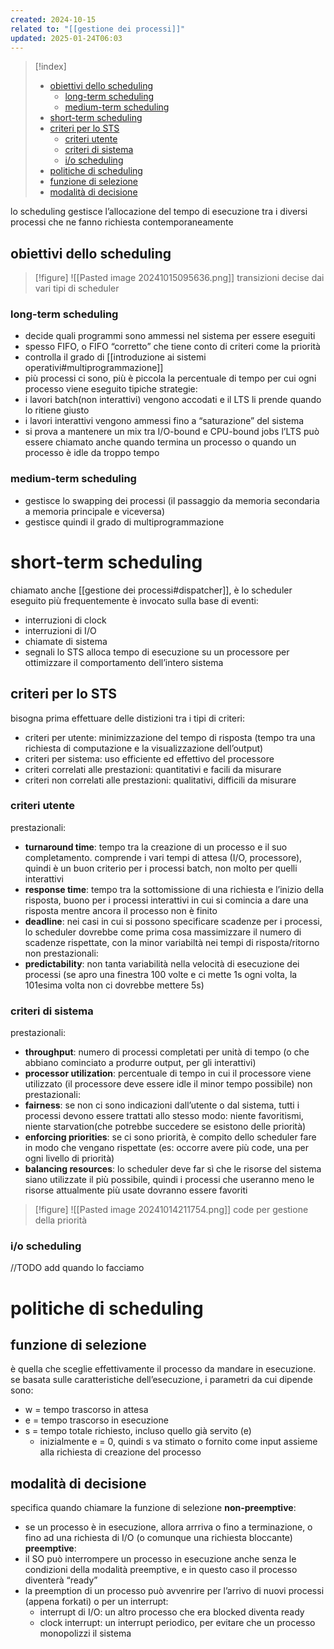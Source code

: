 ```yaml
---
created: 2024-10-15
related to: "[[gestione dei processi]]"
updated: 2025-01-24T06:03
---
```

>[!index]
>- [obiettivi dello scheduling](#obiettivi%20dello%20scheduling)
>	- [long-term scheduling](#long-term%20scheduling)
>	- [medium-term scheduling](#medium-term%20scheduling)
>- [short-term scheduling](#short-term%20scheduling)
>- [criteri per lo STS](#criteri%20per%20lo%20STS)
>	- [criteri utente](#criteri%20utente)
>	- [criteri di sistema](#criteri%20di%20sistema)
>	- [i/o scheduling](#i/o%20scheduling)
>- [politiche di scheduling](#politiche%20di%20scheduling)
>- [funzione di selezione](#funzione%20di%20selezione)
>- [modalità di decisione](#modalit%C3%A0%20di%20decisione)

lo scheduling gestisce l’allocazione del tempo di esecuzione tra i diversi processi che ne fanno richiesta contemporaneamente
## obiettivi dello scheduling

>[!figure] ![[Pasted image 20241015095636.png]]
>transizioni decise dai vari tipi di scheduler
### long-term scheduling
- decide quali programmi sono ammessi nel sistema per essere eseguiti
- spesso FIFO, o FIFO “corretto” che tiene conto di criteri come la priorità
- controlla il grado di [[introduzione ai sistemi operativi#multiprogrammazione]]
- più processi ci sono, più è piccola la percentuale di tempo per cui ogni processo viene eseguito
tipiche strategie:
- i lavori batch(non interattivi) vengono accodati e il LTS li prende quando lo ritiene giusto
- i lavori interattivi vengono ammessi fino a “saturazione” del sistema
- si prova a mantenere un mix tra I/O-bound e CPU-bound jobs
l’LTS può essere chiamato anche quando termina un processo o quando un processo è idle da troppo tempo
### medium-term scheduling
- gestisce lo swapping dei processi (il passaggio da memoria secondaria a memoria principale e viceversa)
- gestisce quindi il grado di multiprogrammazione
# short-term scheduling
chiamato anche [[gestione dei processi#dispatcher]], è lo scheduler eseguito più frequentemente
è invocato sulla base di eventi:
- interruzioni di clock
- interruzioni di I/O
- chiamate di sistema
- segnali
lo STS alloca tempo di esecuzione su un processore per ottimizzare il comportamento dell’intero sistema
## criteri per lo STS
bisogna prima effettuare delle distizioni tra i tipi di criteri:
- criteri per utente: minimizzazione del tempo di risposta (tempo tra una richiesta di computazione e la visualizzazione dell’output)
- criteri per sistema: uso efficiente ed effettivo del processore
- criteri correlati alle prestazioni: quantitativi e facili da misurare
- criteri non correlati alle prestazioni: qualitativi, difficili da misurare
### criteri utente
prestazionali:
- **turnaround time**: tempo tra la creazione di un processo e il suo completamento. comprende i vari tempi di attesa (I/O, processore), quindi è un buon criterio per i processi batch, non molto per quelli interattivi
- **response time**: tempo tra la sottomissione di una richiesta e l’inizio della risposta, buono per i processi interattivi in cui si comincia a dare una risposta mentre ancora il processo non è finito
- **deadline**: nei casi in cui si possono specificare scadenze per i processi, lo scheduler dovrebbe come prima cosa massimizzare il numero di scadenze rispettate, con la minor variabiltà nei tempi di risposta/ritorno
non prestazionali:
- **predictability**: non tanta variabilità nella velocità di esecuzione dei processi (se apro una finestra 100 volte e ci mette 1s ogni volta, la 101esima volta non ci dovrebbe mettere 5s)
### criteri di sistema
prestazionali:
- **throughput**: numero di processi completati per unità di tempo (o che abbiano cominciato a produrre output, per gli interattivi)
- **processor utilization**: percentuale di tempo in cui il processore viene utilizzato (il processore deve essere idle il minor tempo possibile)
non prestazionali:
- **fairness**: se non ci sono indicazioni dall’utente o dal sistema, tutti i processi devono essere trattati allo stesso modo: niente favoritismi, niente starvation(che potrebbe succedere se esistono delle priorità)
- **enforcing priorities**: se ci sono priorità, è compito dello scheduler fare in modo che vengano rispettate (es: occorre avere più code, una per ogni livello di priorità)
- **balancing resources**: lo scheduler deve far sì che le risorse del sistema siano utilizzate il più possibile, quindi i processi che useranno meno le risorse attualmente più usate dovranno essere favoriti
>[!figure]  ![[Pasted image 20241014211754.png]]
code per gestione della priorità

### i/o scheduling
//TODO add quando lo facciamo
# politiche di scheduling

## funzione di selezione
è quella che sceglie effettivamente il processo da mandare in esecuzione.
se basata sulle caratteristiche dell’esecuzione, i parametri da cui dipende sono:
- w = tempo trascorso in attesa
- e = tempo trascorso in esecuzione
- s = tempo totale richiesto, incluso quello già servito (e)
	- inizialmente e = 0, quindi s va stimato o fornito come input assieme alla richiesta di creazione del processo
## modalità di decisione
specifica quando chiamare la funzione di selezione
**non-preemptive**:
- se un processo è in esecuzione, allora arrriva o fino a terminazione, o fino ad una richiesta di I/O (o comunque una richiesta bloccante)
**preemptive**:
- il SO può interrompere un processo in esecuzione anche senza le condizioni della modalità preemptive, e in questo caso il processo diventerà “ready”
- la preemption di un processo può avvenrire per l’arrivo di nuovi processi (appena forkati) o per un interrupt:
	- interrupt di I/O: un altro processo che era blocked diventa ready
	- clock interrupt: un interrupt periodico, per evitare che un processo monopolizzi il sistema